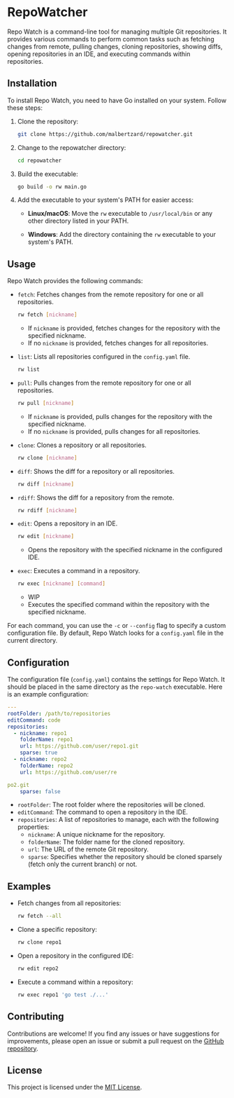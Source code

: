 # RepoWatcher

Repo Watch is a command-line tool for managing multiple Git repositories. It provides various commands to perform common tasks such as fetching changes from remote, pulling changes, cloning repositories, showing diffs, opening repositories in an IDE, and executing commands within repositories.

## Installation

To install Repo Watch, you need to have Go installed on your system. Follow these steps:

1. Clone the repository:

   ```bash
   git clone https://github.com/malbertzard/repowatcher.git
   ```

2. Change to the repowatcher directory:

   ```bash
   cd repowatcher
   ```

3. Build the executable:

   ```bash
   go build -o rw main.go
   ```

4. Add the executable to your system's PATH for easier access:

   - **Linux/macOS**: Move the `rw` executable to `/usr/local/bin` or any other directory listed in your PATH.

   - **Windows**: Add the directory containing the `rw` executable to your system's PATH.

## Usage

Repo Watch provides the following commands:

- `fetch`: Fetches changes from the remote repository for one or all repositories.

  ```bash
  rw fetch [nickname]
  ```

  - If `nickname` is provided, fetches changes for the repository with the specified nickname.
  - If no `nickname` is provided, fetches changes for all repositories.

- `list`: Lists all repositories configured in the `config.yaml` file.

  ```bash
  rw list
  ```

- `pull`: Pulls changes from the remote repository for one or all repositories.

  ```bash
  rw pull [nickname]
  ```

  - If `nickname` is provided, pulls changes for the repository with the specified nickname.
  - If no `nickname` is provided, pulls changes for all repositories.

- `clone`: Clones a repository or all repositories.

  ```bash
  rw clone [nickname]
  ```

- `diff`: Shows the diff for a repository or all repositories.

  ```bash
  rw diff [nickname]
  ```

- `rdiff`: Shows the diff for a repository from the remote.

  ```bash
  rw rdiff [nickname]
  ```

- `edit`: Opens a repository in an IDE.

  ```bash
  rw edit [nickname]
  ```
  - Opens the repository with the specified nickname in the configured IDE.

- `exec`: Executes a command in a repository.

  ```bash
  rw exec [nickname] [command]
  ```

  - WIP
  - Executes the specified command within the repository with the specified nickname.

For each command, you can use the `-c` or `--config` flag to specify a custom configuration file. By default, Repo Watch looks for a `config.yaml` file in the current directory.

## Configuration

The configuration file (`config.yaml`) contains the settings for Repo Watch. It should be placed in the same directory as the `repo-watch` executable. Here is an example configuration:

```yaml
---
rootFolder: /path/to/repositories
editCommand: code
repositories:
  - nickname: repo1
    folderName: repo1
    url: https://github.com/user/repo1.git
    sparse: true
  - nickname: repo2
    folderName: repo2
    url: https://github.com/user/re

po2.git
    sparse: false
```

- `rootFolder`: The root folder where the repositories will be cloned.
- `editCommand`: The command to open a repository in the IDE.
- `repositories`: A list of repositories to manage, each with the following properties:
  - `nickname`: A unique nickname for the repository.
  - `folderName`: The folder name for the cloned repository.
  - `url`: The URL of the remote Git repository.
  - `sparse`: Specifies whether the repository should be cloned sparsely (fetch only the current branch) or not.

## Examples

- Fetch changes from all repositories:

  ```bash
  rw fetch --all
  ```

- Clone a specific repository:

  ```bash
  rw clone repo1
  ```

- Open a repository in the configured IDE:

  ```bash
  rw edit repo2
  ```

- Execute a command within a repository:

  ```bash
  rw exec repo1 'go test ./...'
  ```

## Contributing

Contributions are welcome! If you find any issues or have suggestions for improvements, please open an issue or submit a pull request on the [GitHub repository](https://github.com/malbertzard/repowatcher).

## License

This project is licensed under the [MIT License](LICENSE).
